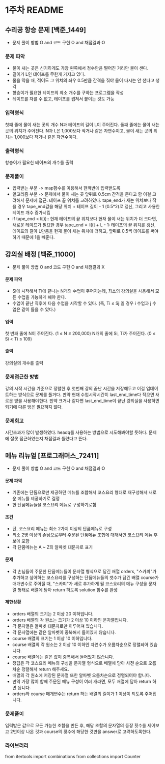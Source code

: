 # 1주차 README
## 수리공 항승 문제 [백준_1449]
- 문제 풀이 방법 O and 코드 구현 O and 채점결과 O

### 문제 파악
- 물이 새는 곳은 신기하게도 가장 왼쪽에서 정수만큼 떨어진 거리만 물이 샌다.
- 길이가 L인 테이프를 무한개 가지고 있다.
- 물을 막을 때, 적어도 그 위치의 좌우 0.5만큼 간격을 줘야 물이 다시는 안 샌다고 생각
- 항승이가 필요한 테이프의 최소 개수를 구하는 프로그램을 작성
- 테이프를 자를 수 없고, 테이프를 겹쳐서 붙이는 것도 가능

### 입력형식
첫째 줄에 물이 새는 곳의 개수 N과 테이프의 길이 L이 주어진다. 둘째 줄에는 물이 새는 곳의 위치가 주어진다. N과 L은 1,000보다 작거나 같은 자연수이고, 물이 새는 곳의 위치는 1,000보다 작거나 같은 자연수이다.
### 출력형식
항승이가 필요한 테이프의 개수를 출력

### 문제풀이
- 입력받는 부분 -> map함수를 이용해서 한꺼번에 입력받도록 
- 알고리즘 부분 -> 문제에서 물이 새는 곳 앞뒤로 0.5cm 간격을 준다고 함 이걸 고려해서 문제에 접근. 테이프 끝 위치를 고려하였다. tape_end가 새는 위치보다 작을 경우 tape_end값을 해당 위치 + 테이프 길이 - 1 (0.5*2)로 갱신, 그리고 사용한 테이프 개수 증가시킴
- if tape_end < li[i]:: 현재 테이프의 끝 위치보다 현재 물이 새는 위치가 더 크다면, 새로운 테이프가 필요한 경우
tape_end = li[i] + L - 1: 테이프의 끝 위치를 갱신, 테이프의 길이 L만큼을 현재 물이 새는 위치에 더하고, 앞뒤로 0.5씩 테이프를 써야하기 때문에 1을 빼준다.



## 강의실 배정 [백준_11000]
- 문제 풀이 방법 O and 코드 구현 O and 채점결과 X

#### 문제 파악
- Si에 시작해서 Ti에 끝나는 N개의 수업이 주어지는데, 최소의 강의실을 사용해서 모든 수업을 가능하게 해야 한다. 
- 수업이 끝난 직후에 다음 수업을 시작할 수 있다. (즉, Ti ≤ Sj 일 경우 i 수업과 j 수업은 같이 들을 수 있다.)

#### 입력
첫 번째 줄에 N이 주어진다. (1 ≤ N ≤ 200,000)
N개의 줄에 Si, Ti가 주어진다. (0 ≤ Si < Ti ≤ 109)

#### 출력
강의실의 개수를 출력

### 문제접근한 방법
강의 시작 시간을 기준으로 정렬한 후 첫번째 강의 끝난 시간을 저장해두고 이걸 업데이트하는 방식으로 문제를 풀거다. 만약 현재 수업시작시간이 last_end_time다 작으면 새로운 방을 사용해야한다. 만약 크거나 같다면 last_end_time이 끝난 강의실을 사용하면 되기에 다른 방은 필요하지 않다.

### 문제회고
시간초과가 많이 발생하였다. headq를 사용하는 방법으로 시도해봐야할 듯하다.
문제에 잘못 접근하였는지 채점결과 틀렸다고 뜬다. 


## 메뉴 리뉴얼 [프로그래머스_72411]
- 문제 풀이 방법 O and 코드 구현 O and 채점결과 O

#### 문제 파악
- 기존에는 단품으로만 제공하던 메뉴를 조합해서 코스요리 형태로 재구성해서 새로운 메뉴를 제공하기로 결정
- 한 단품메뉴들을 코스요리 메뉴로 구성하기로함

#### 조건
- 단, 코스요리 메뉴는 최소 2가지 이상의 단품메뉴로 구성
- 최소 2명 이상의 손님으로부터 주문된 단품메뉴 조합에 대해서만 코스요리 메뉴 후보에 포함
- 각 단품메뉴는 A ~ Z의 알파벳 대문자로 표기

#### 문제
- 각 손님들이 주문한 단품메뉴들이 문자열 형식으로 담긴 배열 orders, "스카피"가 추가하고 싶어하는 코스요리를 구성하는 단품메뉴들의 갯수가 담긴 배열 course가 매개변수로 주어질 때, "스카피"가 새로 추가하게 될 코스요리의 메뉴 구성을 문자열 형태로 배열에 담아 return 하도록 solution 함수를 완성

#### 제한상황
- orders 배열의 크기는 2 이상 20 이하입니다.
- orders 배열의 각 원소는 크기가 2 이상 10 이하인 문자열입니다.
- 각 문자열은 알파벳 대문자로만 이루어져 있습니다.
- 각 문자열에는 같은 알파벳이 중복해서 들어있지 않습니다.
- course 배열의 크기는 1 이상 10 이하입니다.
- course 배열의 각 원소는 2 이상 10 이하인 자연수가 오름차순으로 정렬되어 있습니다.
- course 배열에는 같은 값이 중복해서 들어있지 않습니다.
- 정답은 각 코스요리 메뉴의 구성을 문자열 형식으로 배열에 담아 사전 순으로 오름차순 정렬해서 return 해주세요.
- 배열의 각 원소에 저장된 문자열 또한 알파벳 오름차순으로 정렬되어야 합니다.
- 만약 가장 많이 함께 주문된 메뉴 구성이 여러 개라면, 모두 배열에 담아 return 하면 됩니다.
- orders와 course 매개변수는 return 하는 배열의 길이가 1 이상이 되도록 주어집니다.

### 문제풀이 
입력받은 값으로 모든 가능한 조합을 만든 후, 해당 조합의 문자열의 등장 횟수를 세어보고 
2번이상 나온 것과 course의 횟수에 해당한 것만을 answer로 고려하도록한다.

### 라이브러리
from itertools import combinations
from collections import Counter

